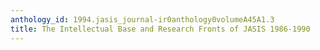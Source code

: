 ```yaml
---
anthology_id: 1994.jasis_journal-ir0anthology0volumeA45A1.3
title: The Intellectual Base and Research Fronts of JASIS 1986-1990
---
```

